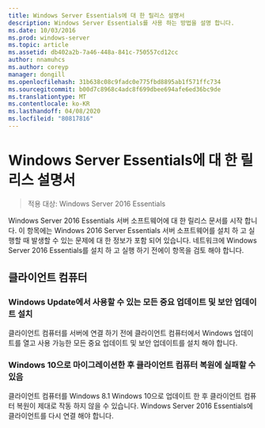 ```yaml
---
title: Windows Server Essentials에 대 한 릴리스 설명서
description: Windows Server Essentials를 사용 하는 방법을 설명 합니다.
ms.date: 10/03/2016
ms.prod: windows-server
ms.topic: article
ms.assetid: db402a2b-7a46-448a-841c-750557cd12cc
author: nnamuhcs
ms.author: coreyp
manager: dongill
ms.openlocfilehash: 31b638c08c9fadc0e775fbd8895ab1f571ffc734
ms.sourcegitcommit: b00d7c8968c4adc8f699dbee694afe6ed36bc9de
ms.translationtype: MT
ms.contentlocale: ko-KR
ms.lasthandoff: 04/08/2020
ms.locfileid: "80817816"
---
```

# <a name="release-documentation-for-windows-server-essentials"></a>Windows Server Essentials에 대 한 릴리스 설명서

>적용 대상: Windows Server 2016 Essentials

Windows Server 2016 Essentials 서버 소프트웨어에 대 한 릴리스 문서를 시작 합니다. 이 항목에는 Windows 2016 Server Essentials 서버 소프트웨어를 설치 하 고 실행할 때 발생할 수 있는 문제에 대 한 정보가 포함 되어 있습니다. 네트워크에 Windows Server 2016 Essentials를 설치 하 고 실행 하기 전에이 항목을 검토 해야 합니다.  
  
## <a name="client-computers"></a>클라이언트 컴퓨터  
  
### <a name="install-all-available-critical-and-security-updates-from-windows-update"></a>Windows Update에서 사용할 수 있는 모든 중요 업데이트 및 보안 업데이트 설치  

클라이언트 컴퓨터를 서버에 연결 하기 전에 클라이언트 컴퓨터에서 Windows 업데이트를 열고 사용 가능한 모든 중요 업데이트 및 보안 업데이트를 설치 해야 합니다.  
  
### <a name="client-computer-restore-may-not-succeed-after-migration-to-windows-10"></a>Windows 10으로 마이그레이션한 후 클라이언트 컴퓨터 복원에 실패할 수 있음  
 클라이언트 컴퓨터를 Windows 8.1 Windows 10으로 업데이트 한 후 클라이언트 컴퓨터 복원이 제대로 작동 하지 않을 수 있습니다. Windows Server 2016 Essentials에 클라이언트를 다시 연결 해야 합니다. 
